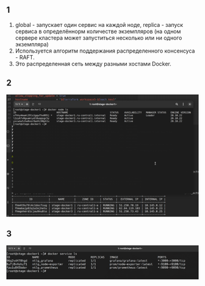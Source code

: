 ## 1
1. global - запускает один сервис на каждой ноде, replica - запуск сервиса в определённорм количестве экземпляров (на одном сервере кластера может запуститься несколько или ни одного экземпляра) 
2. Используется алгоритм поддержания распределенного консенсуса - RAFT. 
3. Это распределенная сеть между разными хостами Docker.
## 2
![](./assets/2.png)

## 3
![](./assets/3.png)
